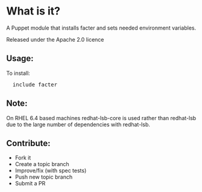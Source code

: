 What is it?
===========

A Puppet module that installs facter and sets needed environment variables.

Released under the Apache 2.0 licence

Usage:
------

To install:
<pre>
  include facter
</pre>

Note:
-----
On RHEL 6.4 based machines redhat-lsb-core is used rather than redhat-lsb
due to the large number of dependencies with redhat-lsb.

Contribute:
-----------
* Fork it
* Create a topic branch
* Improve/fix (with spec tests)
* Push new topic branch
* Submit a PR
